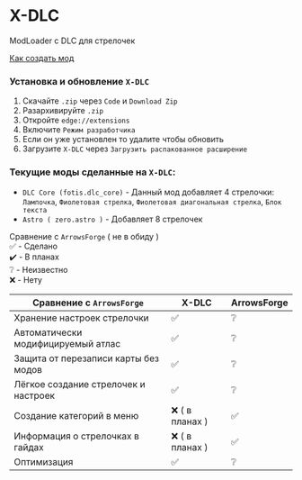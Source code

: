 # X-DLC
ModLoader с DLC для стрелочек

[Как создать мод](https://github.com/Fotiska/X-DLC/blob/main/Documentation/HowToCreate.md)

### Установка и обновление `X-DLC`
1. Скачайте `.zip` через `Code` и `Download Zip`
2. Разархивируйте `.zip`
3. Откройте `edge://extensions`
4. Включите `Режим разработчика`
5. Если он уже установлен то удалите чтобы обновить
6. Загрузите `X-DLC` через `Загрузить распакованное расширение`

### Текущие моды сделанные на `X-DLC`:
- `DLC Core (fotis.dlc_core)` - Данный мод добавляет 4 стрелочки: `Лампочка`, `Фиолетовая стрелка`, `Фиолетовая диагональная стрелка`, `Блок текста`
- `Astro ( zero.astro )` - Добавляет 8 стрелочек

Сравнение с `ArrowsForge` ( не в обиду )<br>
✅ - Сделано<br>
✔️ - В планах<br>
❔ - Неизвестно<br>
❌ - Нету

| Cравнение с `ArrowsForge`            | X-DLC          | ArrowsForge |
|--------------------------------------|----------------|-------------|
| Хранение настроек стрелочки          | ✅              | ❔           |
| Автоматически модифицируемый атлас   | ✅              | ❔           |
| Защита от перезаписи карты без модов | ✅              | ❔           |
| Лёгкое создание стрелочек и настроек | ✅              | ❔           |
| Создание категорий в меню            | ❌ ( в планах ) | ✅           |
| Информация о стрелочках в гайдах     | ❌ ( в планах ) | ✅           |
| Оптимизация                          | ✅              | ❔           |